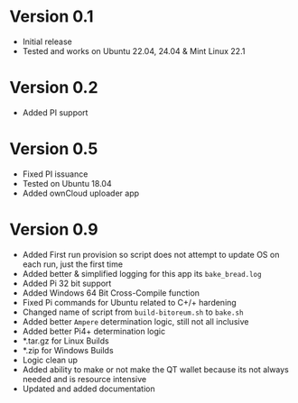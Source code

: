 # Version 0.1
- Initial release
- Tested and works on Ubuntu 22.04, 24.04 & Mint Linux 22.1

# Version 0.2
- Added PI support

# Version 0.5
- Fixed PI issuance
- Tested on Ubuntu 18.04
- Added ownCloud uploader app

# Version 0.9
- Added First run provision so script does not attempt to update OS on each run, just the first time
- Added better & simplified logging for this app its `bake_bread.log`
- Added Pi 32 bit support
- Added Windows 64 Bit Cross-Compile function
- Fixed Pi commands for Ubuntu related to C+/+ hardening
- Changed name of script from `build-bitoreum.sh` to `bake.sh`
- Added better `Ampere` determination logic, still not all inclusive
- Added better Pi4+ determination logic
- *.tar.gz for Linux Builds
- *.zip for Windows Builds
- Logic clean up
- Added ability to make or not make the QT wallet because its not always needed and is resource intensive
- Updated and added documentation